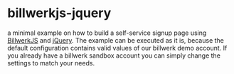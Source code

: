 billwerkjs-jquery
==============

a minimal example on how to build a self-service signup page using [BillwerkJS](http://developer.billwerk.io/Docs/BillwerkJS) and [jQuery](http://jquery.com).
The example can be executed as it is, because the default configuration contains valid values of our billwerk demo account.
If you already have a billwerk sandbox account you can simply change the settings to match your needs.

